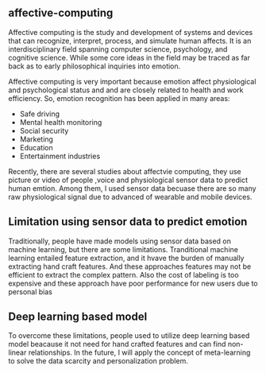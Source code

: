 ## affective-computing

Affective computing is the study and development of systems and devices that can recognize, interpret, process, and simulate human affects. 
It is an interdisciplinary field spanning computer science, psychology, and cognitive science. While some core ideas in the field may be traced as far back as to early philosophical inquiries into emotion.

Affective computing is very important because emotion affect physiological and psychological status and and are closely related to health and work efficiency. So, emotion recognition has been applied in many areas:
* Safe driving
* Mental health monitoring
* Social security 
* Marketing
* Education
* Entertainment industries 

Recently, there are several studies about affectvie computing, they use picture or video of people ,voice and physiological sensor data to predict human emtion. Among them, I used sensor data becuase there are so many raw physiological signal due to advanced of wearable and mobile devices.


## Limitation using sensor data to predict emotion
Traditionally, people have made models using sensor data based on machine learning, but there are some limitations. Tranditional machine learning entailed feature extraction, and it hvave the burden of manually extracting hand craft features. And these approaches features may not be efficient to extract the complex pattern. 
Also the cost of labeling is too expensive and these approach have poor performance for new users due to personal bias

## Deep learning based model
To overcome these limitations, people used to utilize deep learning based model beacause it not need for hand crafted features and can find non-linear relationships.
In the future, I will apply the concept of meta-learning to solve the data scarcity and personalization problem.
